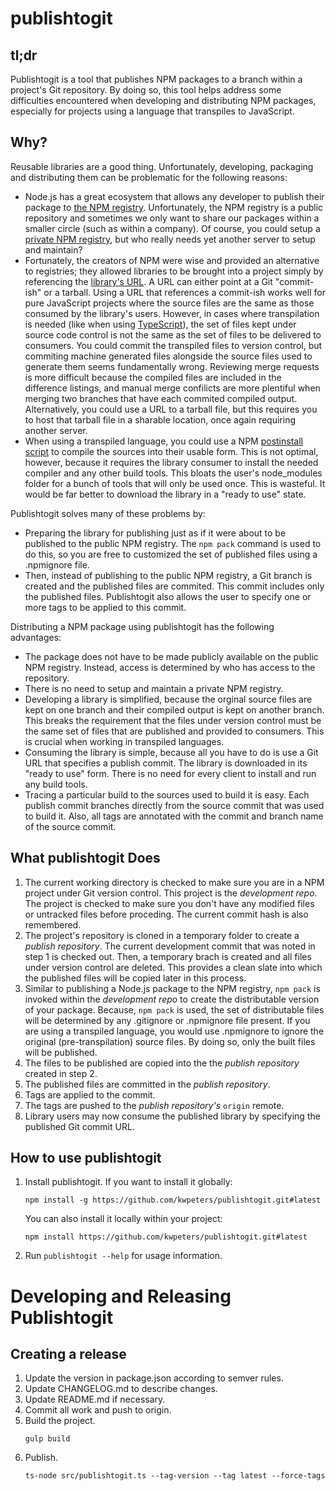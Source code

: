# publishtogit

## tl;dr

Publishtogit is a tool that publishes NPM packages to a branch within a
project's Git repository.  By doing so, this tool helps address some
difficulties encountered when developing and distributing NPM packages,
especially for projects using a language that transpiles to JavaScript.

## Why?
Reusable libraries are a good thing.  Unfortunately, developing, packaging and
distributing them can be problematic for the following reasons:
- Node.js has a great ecosystem that allows any developer to publish their
  package to [the NPM registry](https://www.npmjs.com/).  Unfortunately, the NPM
  registry is a public repository and sometimes we only want to share our packages
  within a smaller circle (such as within a company).  Of course, you could
  setup a [private NPM registry](http://lmgtfy.com/?q=private+npm+registry),
  but who really needs yet another server to setup and maintain?
- Fortunately, the creators of NPM were wise and provided an alternative to
  registries; they allowed libraries to be brought into a project simply by
  referencing the [library's
  URL](https://docs.npmjs.com/files/package.json#urls-as-dependencies).  A URL
  can either point at a Git "commit-ish" or a tarball.  Using a URL that
  references a commit-ish works well for pure JavaScript projects where the source
  files are the same as those consumed by the library's users.  However, in cases
  where transpilation is needed (like when using
  [TypeScript](https://www.typescriptlang.org/)), the set of files kept under
  source code control is not the same as the set of files to be delivered to
  consumers.  You could commit the transpiled files to version control, but
  commiting machine generated files alongside the source files used to generate
  them seems fundamentally wrong.  Reviewing merge requests is more difficult
  because the compiled files are included in the difference listings, and manual
  merge confilicts are more plentiful when merging two branches that have each
  commited compiled output.  Alternatively, you could use a URL to a tarball file,
  but this requires you to host that tarball file in a sharable location, once
  again requiring another server.
- When using a transpiled language, you could use a NPM [postinstall
  script](https://docs.npmjs.com/misc/scripts) to compile the sources into their
  usable form.  This is not optimal, however, because it requires the library
  consumer to install the needed compiler and any other build tools.  This
  bloats the user's node_modules folder for a bunch of tools that will only be
  used once.  This is wasteful.  It would be far better to download the library
  in a "ready to use" state.

Publishtogit solves many of these problems by:
- Preparing the library for publishing just as if it were about to be published
  to the public NPM registry.  The `npm pack` command is used to do this, so you
  are free to customized the set of published files using a .npmignore file.
- Then, instead of publishing to the public NPM registry, a Git branch is
  created and the published files are commited.  This commit includes only the
  published files.  Publishtogit also allows the user to specify one or more
  tags to be applied to this commit.

Distributing a NPM package using publishtogit has the following advantages:
- The package does not have to be made publicly available on the public NPM
  registry.  Instead, access is determined by who has access to the repository.
- There is no need to setup and maintain a private NPM registry.
- Developing a library is simplified, because the orginal source files
  are kept on one branch and their compiled output is kept on another branch. 
  This breaks the requirement that the files under version control must be the
  same set of files that are published and provided to consumers.  This is
  crucial when working in transpiled languages.
- Consuming the library is simple, because all you have to do is use a Git URL
  that specifies a publish commit.  The library is downloaded in its "ready to
  use" form.  There is no need for every client to install and run any build
  tools.
- Tracing a particular build to the sources used to build it is easy.  Each
  publish commit branches directly from the source commit that was used to build
  it.  Also, all tags are annotated with the commit and branch name of the
  source commit.

## What publishtogit Does
1.  The current working directory is checked to make sure you are in a NPM
    project under Git version control.  This project is the _development repo_.  The
    project is checked to make sure you don't have any modified files or untracked
    files before proceding.  The current commit hash is also remembered.
2.  The project's repository is cloned in a temporary folder to create a _publish
    repository_.  The current development commit that was noted in step 1 is checked out.
    Then, a temporary brach is created and all files under version control are deleted.
    This provides a clean slate into which the published files will be copied
    later in this process.
3.  Similar to publishing a Node.js package to the NPM registry, `npm pack` is
    invoked within the _development repo_ to create the distributable version of
    your package.  Because, `npm pack` is used, the set of distributable files
    will be determined by any .gitignore or .npmignore file present.  If you are
    using a transpiled language, you would use .npmignore to ignore the original
    (pre-transpilation) source files.  By doing so, only the built files will be
    published.
4.  The files to be published are copied into the the _publish repository_
    created in step 2.
5.  The published files are committed in the _publish repository_.
6.  Tags are applied to the commit.
6.  The tags are pushed to the _publish repository's_ `origin` remote.
7.  Library users may now consume the published library by specifying the
    published Git commit URL.

## How to use publishtogit
1.  Install publishtogit.  If you want to install it globally:
    ```
    npm install -g https://github.com/kwpeters/publishtogit.git#latest
    ```
    You can also install it locally within your project:
    ```
    npm install https://github.com/kwpeters/publishtogit.git#latest
    ```
2.  Run `publishtogit --help` for usage information.

# Developing and Releasing Publishtogit

## Creating a release

1.  Update the version in package.json according to semver rules.
2.  Update CHANGELOG.md to describe changes.
3.  Update README.md if necessary.
4.  Commit all work and push to origin.
5.  Build the project.
    ```
    gulp build
    ```
6.  Publish.
    ```
    ts-node src/publishtogit.ts --tag-version --tag latest --force-tags
    ```

